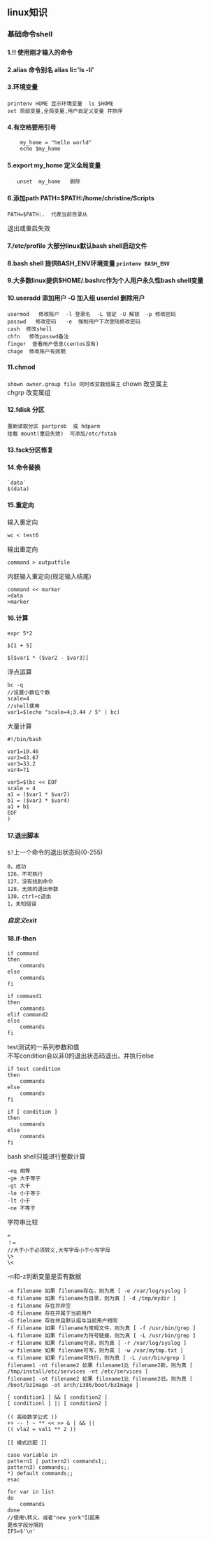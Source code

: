 ## linux知识
### 基础命令shell
#### 1.!! 使用刚才输入的命令
#### 2.alias 命令别名  alias li='ls -li' 
#### 3.环境变量
	printenv HOME 显示环境变量  ls $HOME 
	set 局部变量,全局变量,用户自定义变量 并排序
#### 4.有空格要用引号
```
	my_home = "hello world"
	echo $my_home
```
#### 5.export my_home   定义全局变量
       unset  my_home   删除
#### 6.添加path   PATH=$PATH:/home/christine/Scripts  
	PATH=$PATH:.  代表当前目录从  
退出或重启失效
#### 7./etc/profile   大部分linux默认bash shell启动文件
#### 8.bash shell 提供BASH_ENV环境变量 ``` printenv BASH_ENV ```
#### 9.大多数linux提供$HOME/.bashrc作为个人用户永久性bash shell变量
#### 10.useradd   添加用户 -G 加入组  userdel   删除用户
	usermod   修改账户  -l 登录名  -L 锁定 -U 解锁  -p 修改密码
	passwd   修改密码   -e  强制用户下次登陆修改密码
	cash  修改shell   
	chfn   修改passwd备注
	finger  查看用户信息(centos没有)
	chage  修改账户有效期
#### 11.chmod  
 ``` shown owner.group file 同时改变数组属主 ```
	chown 改变属主  
	chgrp 改变属组     
#### 12.fdisk 分区
	重新读取分区 partprob  或 hdparm 
	挂载 mount(重启失效)  可添加/etc/fstab

#### 13.fsck分区修复
#### 14.命令替换
```
`data`
$(data)
```
#### 15.重定向
输入重定向 
```
wc < test6
```
输出重定向
```
command > outputfile
```
内联输入重定向(规定输入结尾)
```
command << marker
>data
>marker
```
#### 16.计算
```
expr 5*2

$[1 + 5]

$[$var1 * ($var2 - $var3)]
```
浮点运算
```
bc -q
//设置小数位个数
scale=4
//shell使用
var1=$(echo "scale=4;3.44 / 5" | bc)
```
大量计算
```
#!/bin/bash

var1=10.46
var2=43.67
var3=33.2
var4=71

var5=$(bc << EOF
scale = 4
a1 = ($var1 * $var2)
b1 = ($var3 * $var4)
a1 + b1
EOF
)
```

#### 17.退出脚本
```$?```上一个命令的退出状态码(0-255)
```
0，成功
126，不可执行  
127，没有找到命令  
128，无效的退出参数  
130，ctrl+c退出  
1，未知错误  
```

##### 自定义exit

#### 18.if-then
```
if command
then
	commands
else
	commands
fi
```

```
if command1
then
	commands
elif command2
else
	commands
fi
```

test测试的一系列参数和值  
不写condition会以非0的退出状态码退出，并执行else
```
if test condition
then
	commands
else
	commands
fi
```

```
if [ condition ]
then
	commands
else
	commands
fi
```

bash shell只能进行整数计算
```
-eq	相等
-ge	大于等于
-gt	大于
-le	小于等于
-lt	小于
-ne	不等于
```
字符串比较
```
=
！=
//大于小于必须转义,大写字母小于小写字母
\>
\<
```
-n和-z判断变量是否有数据

```
-e filename 如果 filename存在，则为真 [ -e /var/log/syslog ]
-d filename 如果 filename为目录，则为真 [ -d /tmp/mydir ]
-s filename 存在并非空
-O filename 存在并属于当前用户
-G fielname 存在并且默认组与当前用户相同
-f filename 如果 filename为常规文件，则为真 [ -f /usr/bin/grep ]
-L filename 如果 filename为符号链接，则为真 [ -L /usr/bin/grep ]
-r filename 如果 filename可读，则为真 [ -r /var/log/syslog ]
-w filename 如果 filename可写，则为真 [ -w /var/mytmp.txt ]
-x filename 如果 filename可执行，则为真 [ -L /usr/bin/grep ]
filename1 -nt filename2 如果 filename1比 filename2新，则为真 [ /tmp/install/etc/services -nt /etc/services ]
filename1 -ot filename2 如果 filename1比 filename2旧，则为真 [ /boot/bzImage -ot arch/i386/boot/bzImage ]
```

```
[ condition1 ] && [ condition2 ]
[ conditionl ] || [ condition2 ]
```

```
(( 高级数学公式 ))
++ -- ! ~ ** << >> & | && ||
(( vla2 = val1 ** 2 ))
```

```
[[ 模式匹配 ]]
```

```
case variable in
pattern1 | pattern2) commands1;;
pattern3) commands;;
*) default commands;;
esac
```

```
for var in list
do 
	commands
done
//使用\转义，或者"new york"引起来
更改字段分隔符
IFS=$'\n'
```

